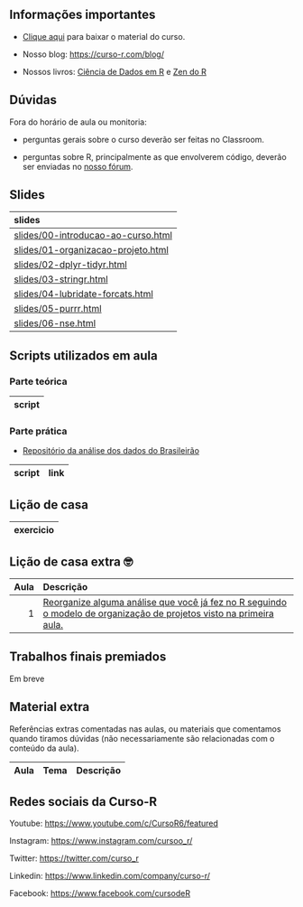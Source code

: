 
<!-- README.md is generated from README.Rmd. Please edit that file -->

## Informações importantes

-   [Clique
    aqui](https://github.com/curso-r/main-r4ds-2/raw/master/material_do_curso.zip)
    para baixar o material do curso.

-   Nosso blog: <https://curso-r.com/blog/>

-   Nossos livros: [Ciência de Dados em R](https://livro.curso-r.com/) e
    [Zen do R](https://curso-r.github.io/zen-do-r/)

## Dúvidas

Fora do horário de aula ou monitoria:

-   perguntas gerais sobre o curso deverão ser feitas no Classroom.

-   perguntas sobre R, principalmente as que envolverem código, deverão
    ser enviadas no [nosso fórum](https://discourse.curso-r.com/).

## Slides

| slides                                                                                                         |
|:---------------------------------------------------------------------------------------------------------------|
| [slides/00-introducao-ao-curso.html](https://curso-r.github.io/main-r4ds-2/slides/00-introducao-ao-curso.html) |
| [slides/01-organizacao-projeto.html](https://curso-r.github.io/main-r4ds-2/slides/01-organizacao-projeto.html) |
| [slides/02-dplyr-tidyr.html](https://curso-r.github.io/main-r4ds-2/slides/02-dplyr-tidyr.html)                 |
| [slides/03-stringr.html](https://curso-r.github.io/main-r4ds-2/slides/03-stringr.html)                         |
| [slides/04-lubridate-forcats.html](https://curso-r.github.io/main-r4ds-2/slides/04-lubridate-forcats.html)     |
| [slides/05-purrr.html](https://curso-r.github.io/main-r4ds-2/slides/05-purrr.html)                             |
| [slides/06-nse.html](https://curso-r.github.io/main-r4ds-2/slides/06-nse.html)                                 |

## Scripts utilizados em aula

### Parte teórica

| script |
|:-------|

### Parte prática

-   [Repositório da análise dos dados do
    Brasileirão](https://github.com/curso-r/analiseBrasileirao)

| script | link |
|:-------|:-----|

## Lição de casa

| exercicio |
|:----------|

## Lição de casa extra 🤓

| Aula | Descrição                                                                                                                                                                                         |
|-----:|:--------------------------------------------------------------------------------------------------------------------------------------------------------------------------------------------------|
|    1 | [Reorganize alguma análise que você já fez no R seguindo o modelo de organização de projetos visto na primeira aula.](https://curso-r.github.io/main-r4ds-2/slides/01-organizacao-projeto.html#1) |

## Trabalhos finais premiados

Em breve

## Material extra

Referências extras comentadas nas aulas, ou materiais que comentamos
quando tiramos dúvidas (não necessariamente são relacionadas com o
conteúdo da aula).

| Aula | Tema | Descrição |
|:-----|:-----|:----------|

## Redes sociais da Curso-R

Youtube: <https://www.youtube.com/c/CursoR6/featured>

Instagram: <https://www.instagram.com/cursoo_r/>

Twitter: <https://twitter.com/curso_r>

Linkedin: <https://www.linkedin.com/company/curso-r/>

Facebook: <https://www.facebook.com/cursodeR>
